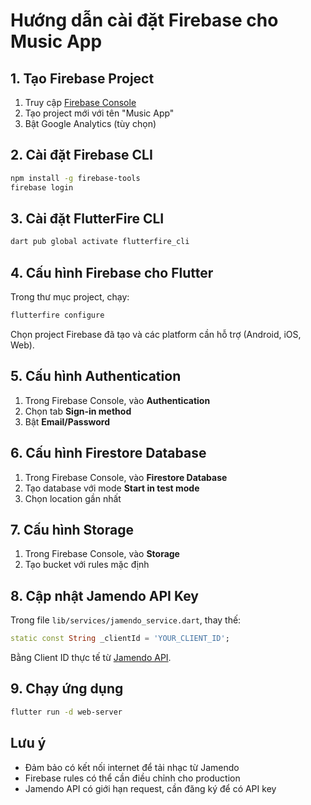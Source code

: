 # Hướng dẫn cài đặt Firebase cho Music App

## 1. Tạo Firebase Project

1. Truy cập [Firebase Console](https://console.firebase.google.com/)
2. Tạo project mới với tên "Music App"
3. Bật Google Analytics (tùy chọn)

## 2. Cài đặt Firebase CLI

```bash
npm install -g firebase-tools
firebase login
```

## 3. Cài đặt FlutterFire CLI

```bash
dart pub global activate flutterfire_cli
```

## 4. Cấu hình Firebase cho Flutter

Trong thư mục project, chạy:

```bash
flutterfire configure
```

Chọn project Firebase đã tạo và các platform cần hỗ trợ (Android, iOS, Web).

## 5. Cấu hình Authentication

1. Trong Firebase Console, vào **Authentication**
2. Chọn tab **Sign-in method**
3. Bật **Email/Password**

## 6. Cấu hình Firestore Database

1. Trong Firebase Console, vào **Firestore Database**
2. Tạo database với mode **Start in test mode**
3. Chọn location gần nhất

## 7. Cấu hình Storage

1. Trong Firebase Console, vào **Storage**
2. Tạo bucket với rules mặc định

## 8. Cập nhật Jamendo API Key

Trong file `lib/services/jamendo_service.dart`, thay thế:

```dart
static const String _clientId = 'YOUR_CLIENT_ID';
```

Bằng Client ID thực tế từ [Jamendo API](https://developer.jamendo.com/).

## 9. Chạy ứng dụng

```bash
flutter run -d web-server
```

## Lưu ý

- Đảm bảo có kết nối internet để tải nhạc từ Jamendo
- Firebase rules có thể cần điều chỉnh cho production
- Jamendo API có giới hạn request, cần đăng ký để có API key